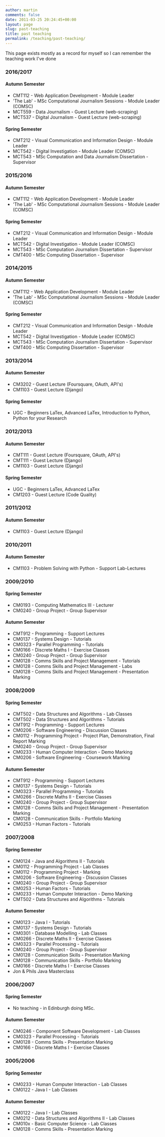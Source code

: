 ```yaml
---
author: martin
comments: false
date: 2011-03-25 20:24:45+00:00
layout: page
slug: past-teaching
title: past teaching
permalink: /teaching/past-teaching/
---
```



This page exists mostly as a record for myself so I can remember the teaching work I've done

### 2016/2017


#### Autumn Semester

* CMT112 - Web Application Development - Module Leader
* 'The Lab' - MSc Computational Journalism Sessions - Module Leader (COMSC)
* MCT559 - Data Journalism - Guest Lecture (web-scraping)
* MCT537 - Digital Journalism - Guest Lecture (web-scraping)

#### Spring Semester

* CMT212 - Visual Communication and Information Design - Module Leader
* MCT542 - Digital Investigation - Module Leader (COMSC)
* MCT543 - MSc Computation and Data Journalism Dissertation - Supervisor



### 2015/2016


#### Autumn Semester

* CMT112 - Web Application Development - Module Leader
* 'The Lab' - MSc Computational Journalism Sessions - Module Leader (COMSC)

#### Spring Semester

* CMT212 - Visual Communication and Information Design - Module Leader
* MCT542 - Digital Investigation - Module Leader (COMSC)
* MCT543 - MSc Computation Journalism Dissertation - Supervisor
* CMT400 - MSc Computing Dissertation - Supervisor


### 2014/2015


#### Autumn Semester

* CMT112 - Web Application Development - Module Leader
* 'The Lab' - MSc Computational Journalism Sessions - Module Leader (COMSC)

#### Spring Semester

* CMT212 - Visual Communication and Information Design - Module Leader
* MCT542 - Digital Investigation - Module Leader (COMSC)
* MCT543 - MSc Computation Journalism Dissertation - Supervisor
* CMT400 - MSc Computing Dissertation - Supervisor



### 2013/2014

#### Autumn Semester

* CM3202 - Guest Lecture (Foursquare, OAuth, API's)
* CM1103 - Guest Lecture (Django)

#### Spring Semester

* UGC - Beginners LaTex, Advanced LaTex, Introduction to Python, Python for your Research

### 2012/2013

#### Autumn Semester

* CMT111 - Guest Lecture (Foursquare, OAuth, API's)
* CMT111 - Guest Lecture (Django)
* CM1103 - Guest Lecture (Django)

#### Spring Semester

* UGC - Beginners LaTex, Advanced LaTex
* CM1203 - Guest Lecture (Code Quality)


### 2011/2012

#### Autumn Semester

* CM1103 - Guest Lecture (Django)

### 2010/2011

#### Autumn Semester

* CM1103 - Problem Solving with Python - Support Lab-Lectures

### 2009/2010

#### Spring Semester

* CM0193 - Computing Mathematics III - Lecturer
* CM0240 - Group Project - Group Supervisor

#### Autumn Semester

* CMT912 - Programming - Support Lectures
* CM0137 - Systems Design - Tutorials
* CM0323 - Parallel Programming - Tutorials
* CM0166 - Discrete Maths I - Exercise Classes
* CM0240 - Group Project - Group Supervisor
* CM0128 - Comms Skills and Project Management - Tutorials
* CM0128 - Comms Skills and Project Management - Labs
* CM0128 - Comms Skills and Project Management - Presentation Marking

### 2008/2009

#### Spring Semester

* CMT502 - Data Structures and Algorithms - Lab Classes
* CMT502 - Data Structures and Algorithms - Tutorials
* CMT912 - Programming - Support Lectures
* CM0206 - Software Engineering - Discussion Classes
* CM0112 - Programming Project - Project Plan, Demonstration, Final Report Marking
* CM0240 - Group Project - Group Supervisor
* CM0233 - Human Computer Interaction - Demo Marking
* CM0206 - Software Engineering - Coursework Marking

#### Autumn Semester

* CMT912 - Programming - Support Lectures
* CM0137 - Systems Design - Tutorials
* CM0323 - Parallel Programming - Tutorials
* CM0266 - Discrete Maths II - Exercise Classes
* CM0240 - Group Project - Group Supervisor
* CM0128 - Comms Skills and Project Management - Presentation Marking
* CM0128 - Communication Skills - Portfolio Marking
* CM0253 - Human Factors - Tutorials

### 2007/2008

#### Spring Semester

* CM0124 - Java and Algorithms II - Tutorials
* CM0112 - Programming Project - Lab Classes
* CM0112 - Programming Project - Marking
* CM0206 - Software Engineering - Discussion Classes
* CM0240 - Group Project - Group Supervisor
* CM0253 - Human Factors - Tutorials
* CM0233 - Human Computer Interaction - Demo Marking
* CMT502 - Data Structures and Algorithms - Tutorials

#### Autumn Semester

* CM0123 - Java I - Tutorials
* CM0137 - Systems Design - Tutorials
* CM0301 - Database Modelling - Lab Classes
* CM0266 - Discrete Maths II - Exercise Classes
* CM0323 - Parallel Processing - Tutorials
* CM0240 - Group Project - Group Supervisor
* CM0128 - Communication Skills - Presentation Marking
* CM0128 - Communication Skills - Portfolio Marking
* CM0166 - Discrete Maths I - Exercise Classes
* Jon & Phils Java Masterclass


### 2006/2007

#### Spring Semester

* No teaching - in Edinburgh doing MSc.

#### Autumn Semester

* CM0246 - Component Software Development - Lab Classes
* CM0323 - Parallel Processing - Tutorials
* CM0128 - Comms Skills - Presentation Marking
* CM0166 - Discrete Maths I - Exercise Classes


### 2005/2006

#### Spring Semester

* CM0233 - Human Computer Interaction - Lab Classes
* CM0122 - Java I - Lab Classes


#### Autumn Semester

* CM0122 - Java I - Lab Classes
* CM0212 - Data Structures and Algorithms II - Lab Classes
* CM010x - Basic Computer Science - Lab Classes
* CM0128 - Comms Skills - Presentation Marking
